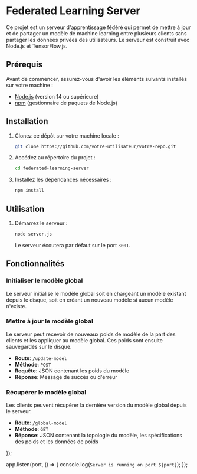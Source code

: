 # Federated Learning Server

Ce projet est un serveur d'apprentissage fédéré qui permet de mettre à jour et de partager un modèle de machine learning entre plusieurs clients sans partager les données privées des utilisateurs. Le serveur est construit avec Node.js et TensorFlow.js.

## Prérequis

Avant de commencer, assurez-vous d'avoir les éléments suivants installés sur votre machine :

- [Node.js](https://nodejs.org/en/) (version 14 ou supérieure)
- [npm](https://www.npmjs.com/get-npm) (gestionnaire de paquets de Node.js)

## Installation

1. Clonez ce dépôt sur votre machine locale :

    ```sh
    git clone https://github.com/votre-utilisateur/votre-repo.git
    ```

2. Accédez au répertoire du projet :

    ```sh
    cd federated-learning-server
    ```

3. Installez les dépendances nécessaires :

    ```sh
    npm install
    ```

## Utilisation

1. Démarrez le serveur :

    ```sh
    node server.js
    ```

    Le serveur écoutera par défaut sur le port `3001`.

## Fonctionnalités

### Initialiser le modèle global

Le serveur initialise le modèle global soit en chargeant un modèle existant depuis le disque, soit en créant un nouveau modèle si aucun modèle n'existe.

### Mettre à jour le modèle global

Le serveur peut recevoir de nouveaux poids de modèle de la part des clients et les appliquer au modèle global. Ces poids sont ensuite sauvegardés sur le disque.

- **Route**: `/update-model`
- **Méthode**: `POST`
- **Requête**: JSON contenant les poids du modèle
- **Réponse**: Message de succès ou d'erreur

### Récupérer le modèle global

Les clients peuvent récupérer la dernière version du modèle global depuis le serveur.

- **Route**: `/global-model`
- **Méthode**: `GET`
- **Réponse**: JSON contenant la topologie du modèle, les spécifications des poids et les données de poids

});

app.listen(port, () => {
    console.log(`Server is running on port ${port}`);
});
